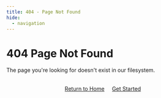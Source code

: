 ```yaml
---
title: 404 - Page Not Found
hide:
  - navigation
---
```


<div class="hero error">
  <h1>404 Page Not Found</h1>
  <p>The page you're looking for doesn't exist in our filesystem.</p>
</div>

<div class="error-container">

  <div class="error-actions">
    <a href="index.html" class="md-button md-button--primary">Return to Home</a>
    <a href="documentation/getting-started.html" class="md-button">Get Started</a>
  </div>
</div>

<style>
.error-container {
  text-align: center;
  margin: 2rem 0;
}

.error-actions {
  margin-top: 2rem;
}

.error-actions .md-button {
  margin: 0 0.5rem;
}
</style> 